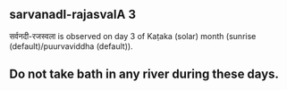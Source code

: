 ## sarvanadI-rajasvalA 3

सर्वनदी-रजस्वला is observed on day 3 of Kaṭaka (solar) month (sunrise (default)/puurvaviddha (default)).

Do not take bath in any river during these days.
---
